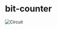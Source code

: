 ﻿# bit-counter
![Circuit](https://github.com/user-attachments/assets/2a59c0d2-c479-42dc-b0b0-212cf10e787a)
